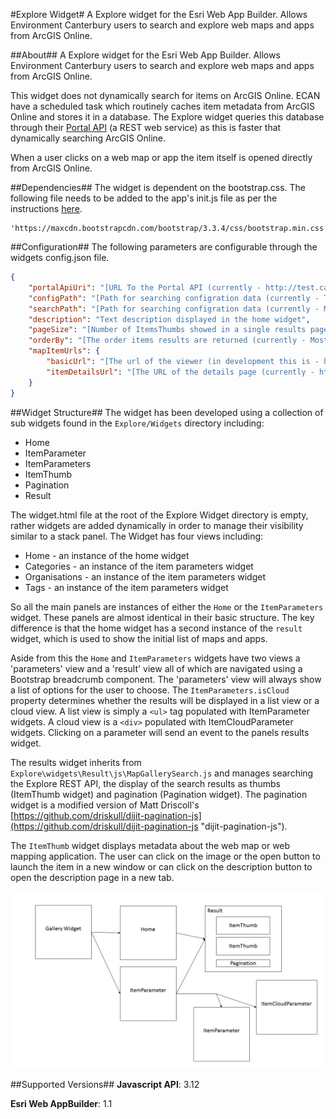 #Explore Widget#
A Explore widget for the Esri Web App Builder. Allows Environment Canterbury users to search and explore web maps and apps from ArcGIS Online.

##About##
A Explore widget for the Esri Web App Builder. Allows Environment Canterbury users to search and explore web maps and apps from ArcGIS Online.  

This widget does not dynamically search for items on ArcGIS Online. ECAN have a scheduled task which routinely caches item metadata from ArcGIS Online and stores it in a database. The Explore widget queries this database through their [Portal API](http://test.canterburymaps.govt.nz/portalapi/MapGallerySearch?SearchText=[1941]&PageSize=20&Page=1&OrderBy=MostRecent) (a REST web service) as this is faster that dynamically searching ArcGIS Online.

When a user clicks on a web map or app the item itself is opened directly from ArcGIS Online.

##Dependencies##
The widget is dependent on the bootstrap.css. The following file needs to be added to the app's init.js file as per the instructions [here](https://developers.arcgis.com/web-appbuilder/sample-code/add-a-third-party-library.htm).

```JS
'https://maxcdn.bootstrapcdn.com/bootstrap/3.3.4/css/bootstrap.min.css',  
```

##Configuration##
The following parameters are configurable through the widgets config.json file.

```JSON
{
    "portalApiUri": "[URL To the Portal API (currently - http://test.canterburymaps.govt.nz/portalapi/)]",
    "configPath": "[Path for searching configration data (currently - TagData)]",
    "searchPath": "[Path for searching configration data (currently - MapGallerySearch)]",
	"description": "Text description displayed in the home widget",
    "pageSize": "[Number of ItemsThumbs showed in a single results page as an int (currently -6)]",
    "orderBy": "[The order items results are returned (currently - MostRecent)]",
    "mapItemUrls": {
        "basicUrl": "[The url of the viewer (in development this is - http://localhost/GalleryWidget)]",
        "itemDetailsUrl": "[The URL of the details page (currently - http://canterburymaps.govt.nz/Map/)]"
    }
}
```


##Widget Structure##
The widget has been developed using a collection of sub widgets found in the ``Explore/Widgets`` directory including:

- Home
- ItemParameter
- ItemParameters
- ItemThumb
- Pagination
- Result

The widget.html file at the root of the Explore Widget directory is empty, rather widgets are added dynamically in order to manage their visibility similar to a stack panel. The Widget has four views including:

- Home - an instance of the home widget
- Categories - an instance of the item parameters widget
- Organisations - an instance of the item parameters widget
- Tags - an instance of the item parameters widget

So all the main panels are instances of either the `Home` or the `ItemParameters` widget. These panels are almost identical in their basic structure. The key difference is that the home widget has a second instance of the `result` widget, which is used to show the initial list of maps and apps.

Aside from this the `Home` and `ItemParameters` widgets have two views a 'parameters' view and a 'result' view all of which are navigated using a Bootstrap breadcrumb component.  The 'parameters' view will always show a list of options for the user to choose.  The ``ItemParameters.isCloud`` property determines whether the results will be displayed in a list view or a cloud view.  A list view is simply a `<ul>` tag populated with ItemParameter widgets. A cloud view is a `<div>` populated with ItemCloudParameter widgets. Clicking on a parameter will send an event to the panels results widget.

The results widget inherits from `Explore\widgets\Result\js\MapGallerySearch.js` and manages searching the Explore REST API, the display of the search results as thumbs (ItemThumb widget) and pagination (Pagination widget). The pagination widget is a modified version of Matt Driscoll's [https://github.com/driskull/dijit-pagination-js](https://github.com/driskull/dijit-pagination-js "dijit-pagination-js").

The `ItemThumb` widget displays metadata about the web map or web mapping application. The user can click on the image or the open button to launch the item in a new window or can click on the description button to open the description page in a new tab.

![](https://github.com/CanterburyRegionalCouncil/ecan-webappbuilder-components/blob/develop/widgets/Gallery/doc/WidgetModel.png)


##Supported Versions##
**Javascript API**: 3.12

**Esri Web AppBuilder**: 1.1
